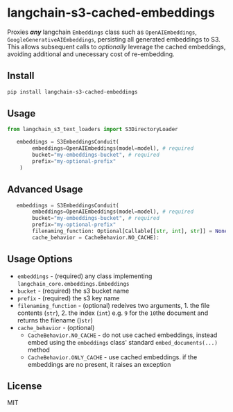 # langchain-s3-cached-embeddings

Proxies _**any**_ langchain `Embeddings` class such as `OpenAIEmbeddings`, `GoogleGenerativeAIEmbeddings`, persisting all generated embeddings to S3. This allows subsequent calls to _optionally_ leverage the cached embeddings, avoiding additional and unecessary cost of re-embedding. 
## Install

```bash
pip install langchain-s3-cached-embeddings
```

## Usage

```python
from langchain_s3_text_loaders import S3DirectoryLoader

   embeddings = S3EmbeddingsConduit(
        embeddings=OpenAIEmbeddings(model=model), # required
        bucket="my-embeddings-bucket", # required
        prefix="my-optional-prefix"
    )

```

## Advanced Usage

```python
   embeddings = S3EmbeddingsConduit(
        embeddings=OpenAIEmbeddings(model=model), # required
        bucket="my-embeddings-bucket", # required
        prefix="my-optional-prefix"
        filenaming_function: Optional[Callable[[str, int], str]] = None,
        cache_behavior = CacheBehavior.NO_CACHE):

```

## Usage Options

- `embeddings` - (required) any class implementing `langchain_core.embeddings.Embeddings`
- `bucket` - (required) the s3 bucket name
- `prefix` - (required) the s3 key name
- `filenaming_function` - (optional) redeives two arguments, 1. the file contents (`str`), 2. the index (`int`) e.g. `9` for the `10`the document and returns the filename ()`str`)
- `cache_behavior` - (optional) 
    - `CacheBehavior.NO_CACHE` - do not use cached embeddings, instead embed using the `embeddings` class' standard `embed_documents(...)` method
    - `CacheBehavior.ONLY_CACHE` - use cached embeddings. if the embeddings are no present, it raises an exception

## License
MIT
